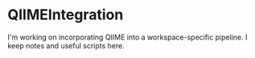 QIIMEIntegration
================

I'm working on incorporating QIIME into a workspace-specific pipeline.  I keep notes and useful scripts here.
